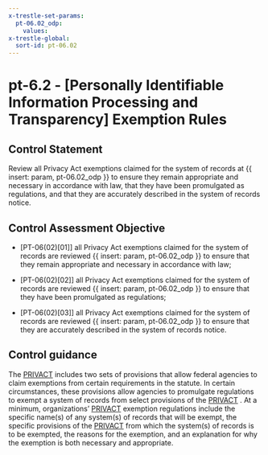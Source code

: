 ```yaml
---
x-trestle-set-params:
  pt-06.02_odp:
    values:
x-trestle-global:
  sort-id: pt-06.02
---
```


# pt-6.2 - \[Personally Identifiable Information Processing and Transparency\] Exemption Rules

## Control Statement

Review all Privacy Act exemptions claimed for the system of records at {{ insert: param, pt-06.02_odp }} to ensure they remain appropriate and necessary in accordance with law, that they have been promulgated as regulations, and that they are accurately described in the system of records notice.

## Control Assessment Objective

- \[PT-06(02)[01]\] all Privacy Act exemptions claimed for the system of records are reviewed {{ insert: param, pt-06.02_odp }} to ensure that they remain appropriate and necessary in accordance with law;

- \[PT-06(02)[02]\] all Privacy Act exemptions claimed for the system of records are reviewed {{ insert: param, pt-06.02_odp }} to ensure that they have been promulgated as regulations;

- \[PT-06(02)[03]\] all Privacy Act exemptions claimed for the system of records are reviewed {{ insert: param, pt-06.02_odp }} to ensure that they are accurately described in the system of records notice.

## Control guidance

The [PRIVACT](#18e71fec-c6fd-475a-925a-5d8495cf8455) includes two sets of provisions that allow federal agencies to claim exemptions from certain requirements in the statute. In certain circumstances, these provisions allow agencies to promulgate regulations to exempt a system of records from select provisions of the [PRIVACT](#18e71fec-c6fd-475a-925a-5d8495cf8455) . At a minimum, organizations’ [PRIVACT](#18e71fec-c6fd-475a-925a-5d8495cf8455) exemption regulations include the specific name(s) of any system(s) of records that will be exempt, the specific provisions of the [PRIVACT](#18e71fec-c6fd-475a-925a-5d8495cf8455) from which the system(s) of records is to be exempted, the reasons for the exemption, and an explanation for why the exemption is both necessary and appropriate.
